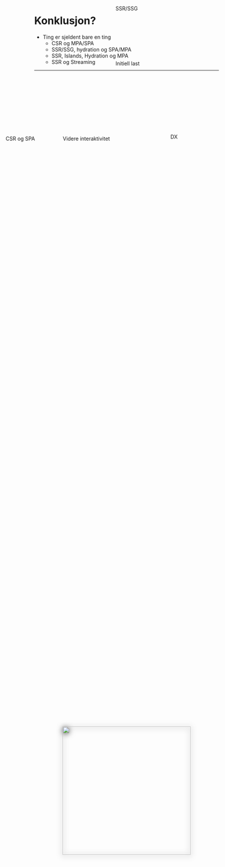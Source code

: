 # Konklusjon?

<v-clicks>

- Ting er sjeldent bare en ting
  - CSR og MPA/SPA
  - SSR/SSG, hydration og SPA/MPA
  - SSR, Islands, Hydration og MPA
  - SSR og Streaming

</v-clicks>

---

<section>
  <img src="/zelda.png"/>
  <p v-click id="a">Initiell last</p>
  <p v-click id="one">SSR/SSG</p>
  <p v-click id="b">Videre interaktivitet</p>
  <p v-click id="two">CSR og SPA</p>
  <p v-click id="c">DX</p>
</section>

<style scoped>
  section {
    height: 100%;
    display: grid;
    place-items: center;
  }

  img {
    height: 350px;
    filter: drop-shadow(0 2px 8px #333);
  }

  p {
    position: absolute;
  }

  #a {
    left: 450px;
    top: 200px;
  }

  #b {
    left: 306px;
    top: 405px;
  }

  #c {
    left: 600px;
    top: 400px;
  }

  #one {
    left: 450px;
    top: 50px;
  }

  #two {
    left: 150px;
    top: 405px;
  }
</style>
